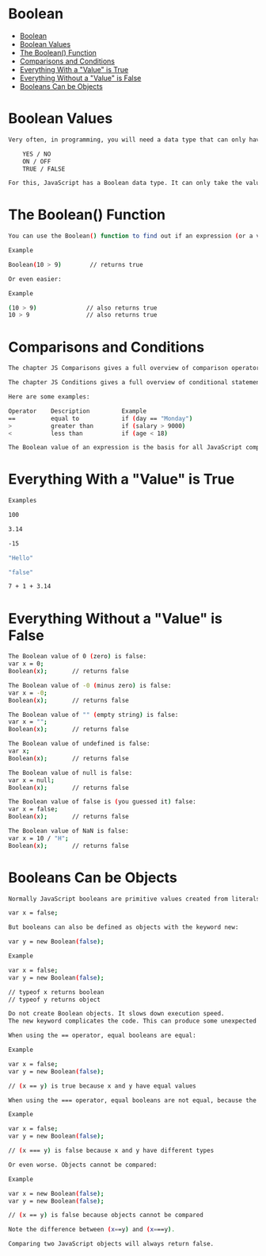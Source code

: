 # Boolean

- [Boolean](#boolean)
- [Boolean Values](#boolean-values)
- [The Boolean() Function](#the-boolean-function)
- [Comparisons and Conditions](#comparisons-and-conditions)
- [Everything With a "Value" is True](#everything-with-a-value-is-true)
- [Everything Without a "Value" is False](#everything-without-a-value-is-false)
- [Booleans Can be Objects](#booleans-can-be-objects)

# Boolean Values

```bash
Very often, in programming, you will need a data type that can only have one of two values, like

    YES / NO
    ON / OFF
    TRUE / FALSE

For this, JavaScript has a Boolean data type. It can only take the values true or false.
```

# The Boolean() Function

```bash
You can use the Boolean() function to find out if an expression (or a variable) is true:

Example

Boolean(10 > 9)        // returns true

Or even easier:

Example

(10 > 9)              // also returns true
10 > 9                // also returns true
```

# Comparisons and Conditions

```bash
The chapter JS Comparisons gives a full overview of comparison operators.

The chapter JS Conditions gives a full overview of conditional statements.

Here are some examples:

Operator 	Description 	    Example
== 	        equal to            if (day == "Monday")
> 	        greater than 	    if (salary > 9000)
< 	        less than           if (age < 18)

The Boolean value of an expression is the basis for all JavaScript comparisons and conditions.
```

# Everything With a "Value" is True

```bash
Examples

100

3.14

-15

"Hello"

"false"

7 + 1 + 3.14
```

# Everything Without a "Value" is False

```bash
The Boolean value of 0 (zero) is false:
var x = 0;
Boolean(x);       // returns false

The Boolean value of -0 (minus zero) is false:
var x = -0;
Boolean(x);       // returns false

The Boolean value of "" (empty string) is false:
var x = "";
Boolean(x);       // returns false

The Boolean value of undefined is false:
var x;
Boolean(x);       // returns false

The Boolean value of null is false:
var x = null;
Boolean(x);       // returns false

The Boolean value of false is (you guessed it) false:
var x = false;
Boolean(x);       // returns false

The Boolean value of NaN is false:
var x = 10 / "H";
Boolean(x);       // returns false
```

# Booleans Can be Objects

```bash
Normally JavaScript booleans are primitive values created from literals:

var x = false;

But booleans can also be defined as objects with the keyword new:

var y = new Boolean(false);

Example

var x = false;
var y = new Boolean(false);

// typeof x returns boolean
// typeof y returns object

Do not create Boolean objects. It slows down execution speed.
The new keyword complicates the code. This can produce some unexpected results:

When using the == operator, equal booleans are equal:

Example

var x = false;
var y = new Boolean(false);

// (x == y) is true because x and y have equal values

When using the === operator, equal booleans are not equal, because the === operator expects equality in both type and value.

Example

var x = false;             
var y = new Boolean(false);

// (x === y) is false because x and y have different types

Or even worse. Objects cannot be compared:

Example

var x = new Boolean(false);             
var y = new Boolean(false);

// (x == y) is false because objects cannot be compared

Note the difference between (x==y) and (x===y).

Comparing two JavaScript objects will always return false.
```